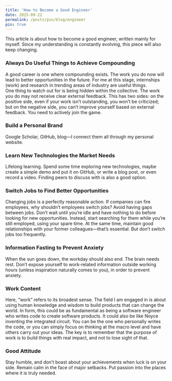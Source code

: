 ```yaml
---
title: 'How to Become a Good Engineer'
date: 2025-09-22
permalink: /posts/pin/blog/engineer
pin: true
---
```


This article is about how to become a good engineer, written mainly for myself. Since my understanding is constantly evolving, this piece will also keep changing.

<!-- excerpt -->
### Always Do Useful Things to Achieve Compounding
A good career is one where compounding exists. The work you do now will lead to better opportunities in the future. For me at this stage, internships (work) and research in trending areas of industry are useful things.  
One thing to watch out for is being hidden within the collective. The work you do may not receive clear external feedback. This has two sides: on the positive side, even if your work isn’t outstanding, you won’t be criticized; but on the negative side, you can’t improve yourself based on external feedback. You need to actively join the game.

### Build a Personal Brand

Google Scholar, GitHub, blog—I connect them all through my personal website.

### Learn New Technologies the Market Needs

Lifelong learning. Spend some time exploring new technologies, maybe create a simple demo and put it on GitHub, or write a blog post, or even record a video.
Finding peers to discuss with is also a good option.

### Switch Jobs to Find Better Opportunities

Changing jobs is a perfectly reasonable action. If companies can fire employees, why shouldn’t employees switch jobs?
Avoid having gaps between jobs. Don’t wait until you’re idle and have nothing to do before looking for new opportunities. Instead, start searching for them while you’re still employed, using your spare time.
At the same time, maintain good relationships with your former colleagues—that’s essential.
But don’t switch jobs too frequently.

### Information Fasting to Prevent Anxiety

When the sun goes down, the workday should also end. The brain needs rest. Don’t expose yourself to work-related information outside working hours (unless inspiration naturally comes to you), in order to prevent anxiety.


### Work Content

Here, “work” refers to its broadest sense. The field I am engaged in is about using human knowledge and wisdom to build products that can change the world. In form, this could be as fundamental as being a software engineer who writes code to create software products. It could also be like Noyce inventing the integrated circuit. You can be the one who personally writes the code, or you can simply focus on thinking at the macro level and have others carry out your ideas. The key is to remember that the purpose of work is to build things with real impact, and not to lose sight of that.

### Good Attitude

Stay humble, and don’t boast about your achievements when luck is on your side. Remain calm in the face of major setbacks. Put passion into the places where it is truly needed.
